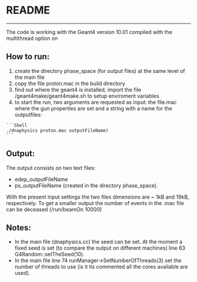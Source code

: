 # README
---------------------
The code is working with the Geant4 version 10.01 compiled with the multithread option on 

## How to run:

  1. create the directory phase_space (for output files) at the same level of the main file
  2. copy the file proton.mac in the build directory
  3. find out where the geant4 is installed, import the file
     <geant4 share dir>/geant4make/geant4make.sh to setup enviroment variables
  4. to start the run, two arguments are requested as input:
     the file.mac where the gun properties are set and a string with a name
     for the outputfiles:

    ```Shell
    ./dnaphysics proton.mac outputFileName)
    ```

## Output:

The output consists on two text files:

  * edep_outputFileName
  * ps_outputFileName (created in the directory phase_space).

With the present input settings the two files dimensions are ~ 1kB and 19kB, respectively. 
To get a smaller output the number of events in the .mac file can be deceased 
(/run/beamOn 10000)


## Notes:

  * In the main file (dnaphysics.cc) the seed can be set. At the moment a fixed seed is set (to compare the output on different machines)  line 63 G4Random::setTheSeed(10). 
  * In the main file line 74 runManager->SetNumberOfThreads(3) set the number of threads to use (is it tis commented all the cores available are used).  